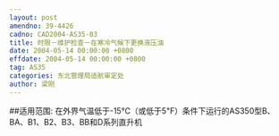 ```yaml
---
layout: post
amendno: 39-4426
cadno: CAD2004-AS35-03
title: 时限－维护检查－在寒冷气候下更换液压油
date: 2004-05-14 00:00:00 +0800
effdate: 2004-05-14 00:00:00 +0800
tag: AS35
categories: 东北管理局适航审定处
author: 梁刚
---
```


##适用范围:
在外界气温低于-15℃（或低于5℉）条件下运行的AS350型B、BA、B1、B2、B3、BB和D系列直升机

